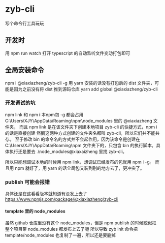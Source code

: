 # zyb-cli
写个命令行工具玩玩

## 开发时
用 npm run watch 打开 typescript 的自动监听文件变动打包即可

## 全局安装命令
npm i @xiaxiazheng/zyb-cli -g
用 yarn 安装的话没有打包后的 dist 文件夹，可能是因为之前没有将 dist 推到源码仓库
yarn add global @xiaxiazheng/zyb-cli

### 开发调试的坑
npm link 和 npm i 本npm包 -g 都会占用 C:\Users\XJY\AppData\Roaming\npm\node_modules 里的 @xiaxiazheng 文件夹，
而且 npm link 是在该文件夹下创建本地项目 zyb-cli 的快捷方式，npm i 的话是直接创建
然鹅这两种方式创建的文件夹名都叫 zyb-cli，所以它们并不能共存。
至于修改 bin 的命令名的方式并不会起作用，因为该命令是创建在 C:\Users\XJY\AppData\Roaming\npm 文件夹下的，只包含 bin 的执行脚本，具体执行还是要去 .\node_modules\@xiaxaizheng 里找 zyb-cli。

所以只能想调试本地的时候用 npm link，想调试已经发布的包就用 npm i -g。
而且用 npm 就好了，用 yarn 的话全局包又装到别的地方去了，更冲突了。

### publish 可能会报错
具体还是在这看看版本就知道有没发上去了
https://www.npmjs.com/package/@xiaxiazheng/zyb-cli

#### template 里的 node_modules
虽然 github 仓库里没有这个 node_modules，但是 npm publish 的时候貌似把整个项目带 node_modules 都发布上去了呃
所以导致 zyb init 命令把 template/node_modules 也复制了一遍，所以还是要删掉